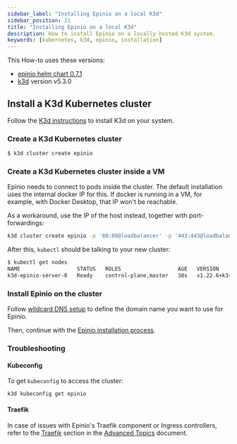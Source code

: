 ```yaml
---
sidebar_label: "Installing Epinio on a local K3d"
sidebar_position: 21
title: "Installing Epinio on a local K3d"
description: How to install Epinio on a locally hosted K3d system.
keywords: [kubernetes, k3d, epinio, installation]
---
```


<head>
  <link rel="canonical" href="https://docs.epinio.io/installation/other_inst_scenarios/install_epinio_on_k3d"/>
</head>


This How-to uses these versions:

- [epinio helm chart 0.7.1](https://github.com/epinio/helm-charts/releases/tag/epinio-0.7.1)
- [k3d](https://k3d.io/) version v5.3.0


## Install a K3d Kubernetes cluster

Follow the [K3d instructions](https://k3d.io/) to install K3d on your system.

### Create a K3d Kubernetes cluster

```bash
$ k3d cluster create epinio
```

### Create a K3d Kubernetes cluster inside a VM

Epinio needs to connect to pods inside the cluster.
The default installation uses the internal docker IP for this.
If docker is running in a VM, for example,
with Docker Desktop, that IP won't be reachable.

As a workaround, use the IP of the host instead, together with port-forwardings:

```bash
k3d cluster create epinio -p '80:80@loadbalancer' -p '443:443@loadbalancer'
```

After this, `kubectl` should be talking to your new cluster:

```bash
$ kubectl get nodes
NAME                  STATUS   ROLES                  AGE   VERSION
k3d-epinio-server-0   Ready    control-plane,master   38s   v1.22.6+k3s1
```

### Install Epinio on the cluster

Follow [wildcard DNS setup](../../installation/wildcardDNS_setup.md) to define the domain name you want to use for Epinio.

Then, continue with the [Epinio installation process](../../installation/install_epinio.md).

### Troubleshooting

#### Kubeconfig

To get `kubeconfig` to access the cluster:
```
k3d kubeconfig get epinio
```

#### Traefik

In case of issues with Epinio's Traefik component or Ingress controllers, refer to the [Traefik](../../explanations/advanced.md#traefik) section in the
[Advanced Topics](../../explanations/advanced.md) document.
